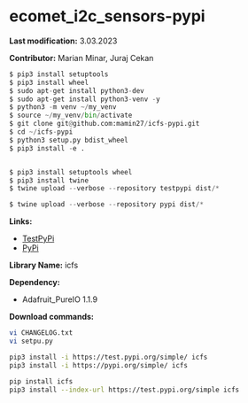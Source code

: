 # ecomet_i2c_sensors-pypi
**Last modification:** 3.03.2023

**Contributor:** Marian Minar, Juraj Cekan

```python
$ pip3 install setuptools
$ pip3 install wheel
$ sudo apt-get install python3-dev
$ sudo apt-get install python3-venv -y
$ python3 -m venv ~/my_venv
$ source ~/my_venv/bin/activate
$ git clone git@github.com:mamin27/icfs-pypi.git
$ cd ~/icfs-pypi
$ python3 setup.py bdist_wheel
$ pip3 install -e .


$ pip3 install setuptools wheel
$ pip3 install twine
$ twine upload --verbose --repository testpypi dist/*

$ twine upload --verbose --repository pypi dist/*
```

**Links:**

* [TestPyPi](https://test.pypi.org/)
* [PyPi](https://pypi.org/)

**Library Name:**
icfs

**Dependency:**
* Adafruit_PureIO 1.1.9

**Download commands:**
```sh
vi CHANGELOG.txt
vi setpu.py

pip3 install -i https://test.pypi.org/simple/ icfs
pip3 install -i https://pypi.org/simple/ icfs

pip install icfs
pip3 install --index-url https://test.pypi.org/simple icfs
```
